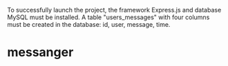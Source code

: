 To successfully launch the project, the framework Express.js and database MySQL must be installed. 
A table "users_messages" with four columns must be created in the database: id, user, message, time.
# messanger
